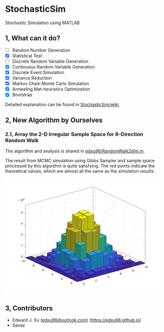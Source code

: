 # StochasticSim

Stochastic Simulation using MATLAB

## 1,  What can it do?

- [ ] Random Number Generation
- [x] Statistical Test
- [ ] Discrete Random Variable Generation
- [x] Continuous Random Variable Generation
- [x] Discrete Event Simulation
- [x] Variance Reduction
- [x] Markov Chain Monte Carlo Simulation
- [x] Annealing Mat-heuristics Optimization
- [x] Bootstrap

Detailed explanation can be found in [StochasticSim/wiki](http://github.com/edxu96/StochasticSim/wiki/1-Home).

## 2,  New Algorithm by Ourselves

### 2.1, Array the 2-D Irregular Sample Space for 8-Direction Random Walk

The algorithm and analysis is shared in [edxu96/RandomWalk2dim.m](https://gist.github.com/edxu96/a506b784d1a8864a188a8aa3ce49cc4d).

The result from MCMC simulation using Gibbs Sampler and sample space processed by this algorithm is quite satisfying. The red points indicate the theoretical values, which are almost all the same as the simulation results.

![Queue Simulation using MCMC Gibbs Sampler](/results/6/2.png)

## 3,  Contributors

- Edward J. Xu (<edxu96@outlook.com>) (<https://edxu96.github.io>)
- Sanaz
